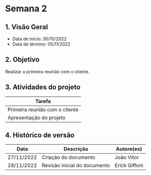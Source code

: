 # Semana 2

## 1. Visão Geral

* Data de início: 30/10/2022
* Data de término: 05/11/2022

## 2. Objetivo 

Realizar a primeira reunião com o cliente.

## 3. Atividades do projeto

|Tarefa|
|------|
| Primeira reunião com o cliente |
| Apresentação do projeto |


## 4. Histórico de versão

|**Data**|**Descrição**|**Autore(es)**|
|--------|-------------|--------------|
|27/11/2022| Criação do documento | João Vitor |
|28/11/2022| Revisão inicial do documento | Erick Giffoni |